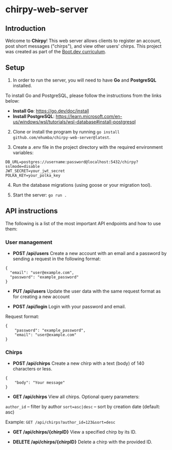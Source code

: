 # chirpy-web-server

## Introduction
Welcome to **Chirpy**! This web server allows clients to register an account, post short messages ("chirps"), and view other users' chirps. This project was created as part of the [Boot.dev curriculum](https://www.boot.dev/courses/learn-http-servers-golang). 

## Setup
1. In order to run the server, you will need to have **Go** and **PostgreSQL** installed. 

To install Go and PostgreSQL, please follow the instructions from the links below:

- **Install Go**: https://go.dev/doc/install
- **Install PostgreSQL**: https://learn.microsoft.com/en-us/windows/wsl/tutorials/wsl-database#install-postgresql

2. Clone or install the program by running `go install github.com/ehumba/chirpy-web-server@latest`. 

3. Create a .env file in the project directory with the required environment variables:
```
DB_URL=postgres://username:password@localhost:5432/chirpy?sslmode=disable
JWT_SECRET=your_jwt_secret
POLKA_KEY=your_polka_key
```

4. Run the database migrations (using goose or your migration tool).

5. Start the server:
`go run .`

## API instructions
The following is a list of the most important API endpoints and how to use them:

### User management
- **POST /api/users**
Create a new account with an email and a password by sending a request in the following format:

```
{
  "email": "user@example.com",
  "password": "example_password"
}
```

- **PUT /api/users**
Update the user data with the same request format as for creating a new account

- **POST /api/login**
Login with your password and email.

Request format:

```
{
    "password": "example_password",
    "email": "user@example.com"
}
```

### Chirps
- **POST /api/chirps**
Create a new chirp with a text (body) of 140 characters or less.

```
{
    "body": "Your message"
}
```

- **GET /api/chirps** 
View all chirps. 
Optional query parameters:

`author_id` – filter by author
`sort=asc|desc` – sort by creation date (default: asc)

Example: 
`GET /api/chirps?author_id=123&sort=desc`

- **GET /api/chirps/{chirpID}**
View a specified chirp by its ID.

- **DELETE /api/chirps/{chirpID}**
Delete a chirp with the provided ID. 